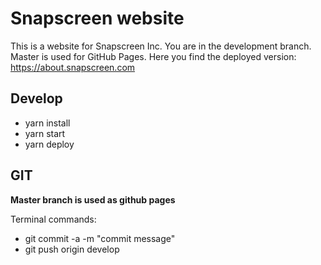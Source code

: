 # Snapscreen website

This is a website for Snapscreen Inc.
You are in the development branch. Master is used for GitHub Pages.
Here you find the deployed version: https://about.snapscreen.com

## Develop

- yarn install
- yarn start
- yarn deploy

## GIT

**Master branch is used as github pages**

Terminal commands:
- git commit -a -m "commit message"
- git push origin develop
